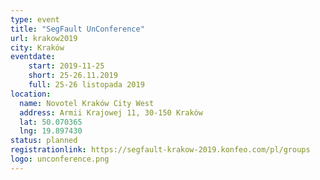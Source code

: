 ```yaml
---
type: event
title: "SegFault UnConference"
url: krakow2019
city: Kraków
eventdate:
    start: 2019-11-25
    short: 25-26.11.2019
    full: 25-26 listopada 2019
location:
  name: Novotel Kraków City West
  address: Armii Krajowej 11, 30-150 Kraków
  lat: 50.070365
  lng: 19.897430
status: planned
registrationlink: https://segfault-krakow-2019.konfeo.com/pl/groups
logo: unconference.png
---
```

